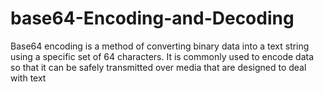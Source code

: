 # base64-Encoding-and-Decoding
Base64 encoding is a method of converting binary data into a text string using a specific set of 64 characters. It is commonly used to encode data so that it can be safely transmitted over media that are designed to deal with text
